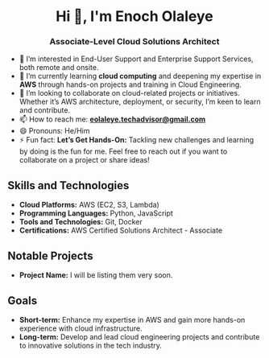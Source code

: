 <h1 align="center">Hi 👋, I'm Enoch Olaleye</h1>
<h3 align="center">Associate-Level Cloud Solutions Architect</h3>

- 👀 I’m interested in End-User Support and Enterprise Support Services, both remote and onsite.
- 🌱 I’m currently learning **cloud computing** and deepening my expertise in **AWS** through hands-on projects and training in Cloud Engineering.
- 💞️ I’m looking to collaborate on cloud-related projects or initiatives. Whether it’s AWS architecture, deployment, or security, I’m keen to learn and contribute.
- 📫 How to reach me: **eolaleye.techadvisor@gmail.com**
- 😄 Pronouns: He/Him
- ⚡ Fun fact: **Let’s Get Hands-On:** Tackling new challenges and learning by doing is the fun for me. Feel free to reach out if you want to collaborate on a project or share ideas!

## Skills and Technologies
- **Cloud Platforms:** AWS (EC2, S3, Lambda)
- **Programming Languages:** Python, JavaScript
- **Tools and Technologies:** Git, Docker
- **Certifications:** AWS Certified Solutions Architect - Associate

## Notable Projects
- **Project Name:** I will be listing them very soon.

## Goals
- **Short-term:** Enhance my expertise in AWS and gain more hands-on experience with cloud infrastructure.
- **Long-term:** Develop and lead cloud engineering projects and contribute to innovative solutions in the tech industry.
